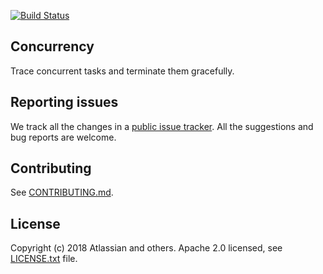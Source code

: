 [![Build Status](https://travis-ci.com/atlassian/concurrency.svg?branch=master)](https://travis-ci.com/atlassian/concurrency)

## Concurrency
Trace concurrent tasks and terminate them gracefully.

## Reporting issues

We track all the changes in a [public issue tracker](https://ecosystem.atlassian.net/secure/RapidBoard.jspa?rapidView=457&projectKey=JPERF).
All the suggestions and bug reports are welcome.

## Contributing

See [CONTRIBUTING.md](CONTRIBUTING.md).

## License
Copyright (c) 2018 Atlassian and others.
Apache 2.0 licensed, see [LICENSE.txt](LICENSE.txt) file.
